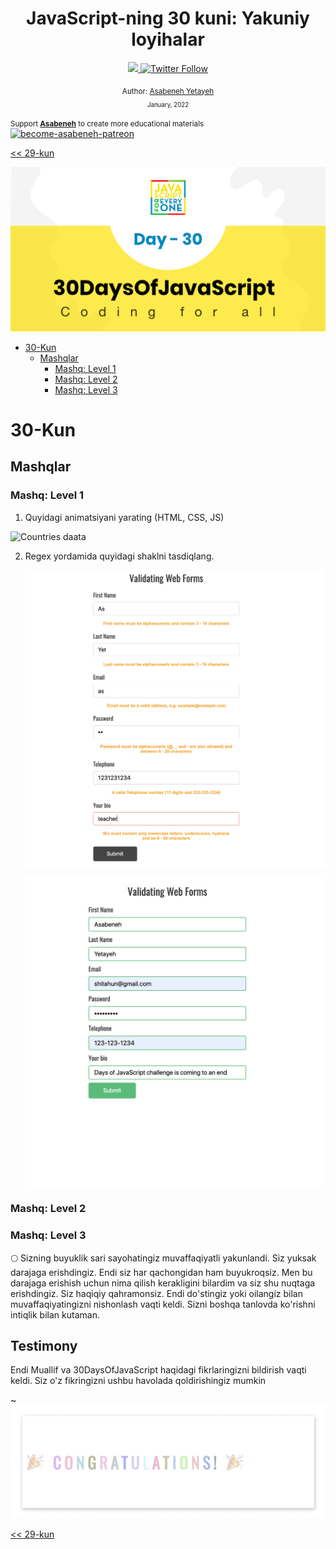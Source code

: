 <div align="center">
  <h1> JavaScript-ning 30 kuni: Yakuniy loyihalar</h1>
  <a class="header-badge" target="_blank" href="https://www.linkedin.com/in/asabeneh/">
  <img src="https://img.shields.io/badge/style--5eba00.svg?label=LinkedIn&logo=linkedin&style=social">
  </a>
  <a class="header-badge" target="_blank" href="https://twitter.com/Asabeneh">
  <img alt="Twitter Follow" src="https://img.shields.io/twitter/follow/asabeneh?style=social">
  </a>

<sub>Author:
<a href="https://www.linkedin.com/in/asabeneh/" target="_blank">Asabeneh Yetayeh</a><br>
<small> January, 2022</small>
</sub>
</div>

<div>

<small>Support [**Asabeneh**](https://www.patreon.com/asabeneh?fan_landing=true) to create more educational materials</small>  
[<img src = '../images/become_patreon.png' alt='become-asabeneh-patreon' title='click' />](https://www.patreon.com/asabeneh?fan_landing=true) 
 
</div>

[<< 29-kun](../29_Day_Mini_project_animating_characters/29_day_mini_project_animating_characters.md) 

![Thirty Days Of JavaScript](../images/banners/day_1_30.png)

- [30-Kun](#30-kun)
  - [Mashqlar](#mashqlar)
    - [Mashq: Level 1](#mashq-level-1)
    - [Mashq: Level 2](#mashq-level-2)
    - [Mashq: Level 3](#mashq-level-3)

# 30-Kun

## Mashqlar

### Mashq: Level 1

1. Quyidagi animatsiyani yarating (HTML, CSS, JS)

![Countries daata](./../images/projects/dom_mini_project_countries_object_day_10.1.gif)

2. Regex yordamida quyidagi shaklni tasdiqlang.

   ![form validation](./../images/projects/dom_mini_project_form_validation_day_10.2.1.png)
   
   ![form validation](./../images/projects/dom_mini_project_form_validation_day_10.2.png)


### Mashq: Level 2

### Mashq: Level 3

🌕 Sizning buyuklik sari sayohatingiz muvaffaqiyatli yakunlandi. Siz yuksak darajaga erishdingiz. Endi siz har qachongidan ham buyukroqsiz. Men bu darajaga erishish uchun nima qilish kerakligini bilardim va siz shu nuqtaga erishdingiz. Siz haqiqiy qahramonsiz. Endi do'stingiz yoki oilangiz bilan muvaffaqiyatingizni nishonlash vaqti keldi. Sizni boshqa tanlovda ko'rishni intiqlik bilan kutaman.

## Testimony
Endi Muallif va 30DaysOfJavaScript haqidagi fikrlaringizni bildirish vaqti keldi. Siz o'z fikringizni ushbu havolada qoldirishingiz mumkin

~![Congratulations](./../images/projects/congratulations.gif)

[<< 29-kun](../29_Day_Mini_project_animating_characters/29_day_mini_project_animating_characters.md)  
